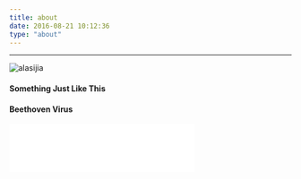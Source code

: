 ```yaml
---
title: about
date: 2016-08-21 10:12:36
type: "about"
---
```

---
![alasijia](https://images.morethink.cn/alasijia.jpg)


<link rel="stylesheet" href="https://cdnjs.cloudflare.com/ajax/libs/aplayer/1.10.1/APlayer.min.css">


#### Something Just Like This

<div id="aplayer"></div>
<script src="https://cdnjs.cloudflare.com/ajax/libs/aplayer/1.10.1/APlayer.min.js"></script>
<script>
    const ap = new APlayer({
        container: document.getElementById('aplayer'),
        mini: false,
        autoplay: false,
        theme: '#242424',
        loop: 'all',
        order: 'random',
        preload: 'auto',
        volume: 0.7,
        mutex: true,
        listFolded: false,
        listMaxHeight: 90,
        lrcType: 3,
        audio: [
            {
                name: 'Something Just Like This',
                artist: 'The Chainsmokers / Coldplay',
                url: 'https://music.morethink.cn/Something%20Just%20Like%20This.mp3',
                cover: 'https://music.morethink.cn/Something%20Just%20Like%20This.jpeg',
                lrc: 'https://music.morethink.cn/Something%20Just%20Like%20This.lrc',
                theme: '#242424'
            }
        ]
    });
    ap.init();

</script>

#### Beethoven Virus

<iframe frameborder="no" border="0" marginwidth="0" marginheight="0" width=330 height=86 src="//music.163.com/outchain/player?type=2&id=2529459&auto=0&height=66"></iframe>

<!-- #### 韩雪：积极的悲观主义者 -->

<!-- <object width="640" height="360">
<param name="movie" value="https://swf.ws.126.net/openplayer/v01/-0-2_MCP76PT9B_MCP789R9M-vimg1_ws_126_net//image/snapshot_movie/2017/7/S/K/MCP78ARSK-1430711943278.swf">
</param>
<param name="allowScriptAccess" value="always">
</param>
<param name="wmode" value="transparent">
</param>
<embed src="https://swf.ws.126.net/openplayer/v01/-0-2_MCP76PT9B_MCP789R9M-vimg1_ws_126_net//image/snapshot_movie/2017/7/S/K/MCP78ARSK-1430711943278.swf"
type="application/x-shockwave-flash" width="640" height="360" allowFullScreen="true" wmode="transparent" allowScriptAccess="always"></embed>
</object> -->
